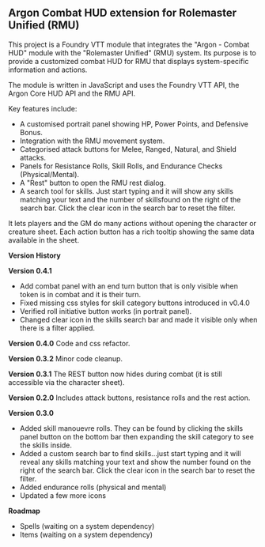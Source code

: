 ## Argon Combat HUD extension for Rolemaster Unified (RMU)

This project is a Foundry VTT module that integrates the "Argon - Combat HUD" module with the "Rolemaster Unified" (RMU) system. Its purpose is to provide a customized combat HUD for RMU that displays system-specific information and actions.

The module is written in JavaScript and uses the Foundry VTT API, the Argon Core HUD API and the RMU API.

Key features include:

*   A customised portrait panel showing HP, Power Points, and Defensive Bonus.
*   Integration with the RMU movement system.
*   Categorised attack buttons for Melee, Ranged, Natural, and Shield attacks.
*   Panels for Resistance Rolls, Skill Rolls, and Endurance Checks (Physical/Mental).
*   A "Rest" button to open the RMU rest dialog.
*   A search tool for skills. Just start typing and it will show any skills matching your text and the number of skillsfound on the right of the search bar. Click the clear icon in the search bar to reset the filter.

It lets players and the GM do many actions without opening the character or creature sheet. Each action button has a rich tooltip showing the same data available in the sheet.


**Version History**

**Version 0.4.1**
*   Add combat panel with an end turn button that is only visible when token is in combat and it is their turn.
*   Fixed missing css styles for skill category buttons introduced in v0.4.0
*   Verified roll initiative button works (in portrait panel).
*   Changed clear icon in the skills search bar and made it visible only when there is a filter applied.

**Version 0.4.0**
Code and css refactor.

**Version 0.3.2**
Minor code cleanup.

**Version 0.3.1**
The REST button now hides during combat (it is still accessible via the character sheet).

**Version 0.2.0**
Includes attack buttons, resistance rolls and the rest action.

**Version 0.3.0**
*   Added skill manouevre rolls. They can be found by clicking the skills panel button on the bottom bar then expanding the skill category to see the skills inside.
*   Added a custom search bar to find skills...just start typing and it will reveal any skills matching your text and show the number found on the right of the search bar. Click the clear icon in the search bar to reset the filter.
*   Added endurance rolls (physical and mental)
*   Updated a few more icons

**Roadmap**
*   Spells (waiting on a system dependency)
*   Items (waiting on a system dependency)
